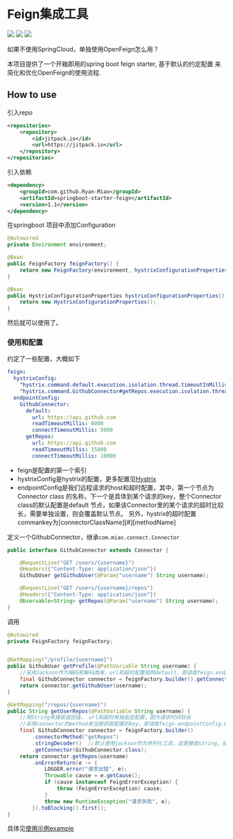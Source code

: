 Feign集成工具
====

![](https://img.shields.io/badge/Java-1.8-orange.svg)
![](https://img.shields.io/badge/Feign-9.7.0-green.svg)
![](https://img.shields.io/badge/Springboot-1.5+-green.svg)


如果不使用SpringCloud，单独使用OpenFeign怎么用？

本项目提供了一个开箱即用的spring boot feign starter, 基于默认的约定配置
来简化和优化OpenFeign的使用流程.



## How to use

引入repo

```xml
<repositories>
    <repository>
        <id>jitpack.io</id>
        <url>https://jitpack.io</url>
    </repository>
</repositories>
```


引入依赖
```xml
<dependency>
    <groupId>com.github.Ryan-Miao</groupId>
    <artifactId>springboot-starter-feign</artifactId>
    <version>1.1</version>
</dependency>
```


在springboot 项目中添加Configuration

```java
@Autowired
private Environment environment;

@Bean
public FeignFactory feignFactory() {
    return new FeignFactory(environment, hystrixConfigurationProperties());
}

@Bean
public HystrixConfigurationProperties hystrixConfigurationProperties() {
    return new HystrixConfigurationProperties();
}
```


然后就可以使用了。



### 使用和配置
约定了一些配置，大概如下

```yml
feign:
  hystrixConfig:
    "hystrix.command.default.execution.isolation.thread.timeoutInMilliseconds": 8000
    "hystrix.command.GithubConnector#getRepos.execution.isolation.thread.timeoutInMilliseconds": 15000
  endpointConfig:
    GithubConnector:
      default:
        url: https://api.github.com
        readTimeoutMillis: 8000
        connectTimeoutMillis: 5000
      getRepos:
        url: https://api.github.com
        readTimeoutMillis: 15000
        connectTimeoutMillis: 10000
```

- feign是配置的第一个索引
- hystrixConfig是hystrix的配置，更多配置见[Hystrix](https://github.com/Netflix/Hystrix/)
- endpointConfig是我们远程请求的host和超时配置，其中，第一个节点为Connector class
的名称，下一个是具体到某个请求的key，整个Connector class的默认配置是default
节点，如果该Connector里的某个请求的超时比较长，需要单独设置，则会覆盖默认节点。
另外，hystrix的超时配置commankey为[connectorClassName][#][methodName]



定义一个GithubConnector，继承`com.miao.connect.Connector`

```java
public interface GithubConnector extends Connector {

    @RequestLine("GET /users/{username}")
    @Headers({"Content-Type: application/json"})
    GithubUser getGithubUser(@Param("username") String username);

    @RequestLine("GET /users/{username}/repos")
    @Headers({"Content-Type: application/json"})
    Observable<String> getRepos(@Param("username") String username);
}
```


调用

```java
@Autowired
private FeignFactory feignFactory;


@GetMapping("/profile/{username}")
public GithubUser getProfile(@PathVariable String username) {
    //采用Jackson作为编码和解码类库，url和超时配置按照default，即读取feign.endpointConfig.GithubConnector.default
    final GithubConnector connector = feignFactory.builder().getConnector(GithubConnector.class);
    return connector.getGithubUser(username);
}

@GetMapping("/repos/{username}")
public String getUserRepos(@PathVariable String username) {
    //用String来接收返回值， url和超时单独指定配置，因为请求时间较长
    //采用connector的method来当做获取配置的key，即读取feign.endpointConfig.GithubConnector.getRepos
    final GithubConnector connector = feignFactory.builder()
        .connectorMethod("getRepos")
        .stringDecoder()  //默认使用jackson作为序列化工具，这里接收string，使用StringDecoder
        .getConnector(GithubConnector.class);
    return connector.getRepos(username)
        .onErrorReturn(e -> {
            LOGGER.error("请求出错", e);
            Throwable cause = e.getCause();
            if (cause instanceof FeignErrorException) {
                throw (FeignErrorException) cause;
            }
            throw new RuntimeException("请求失败", e);
        }).toBlocking().first();
}
```

具体见[使用示例example](example)
